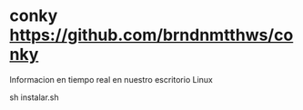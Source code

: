 # conky https://github.com/brndnmtthws/conky
Informacion en tiempo real en nuestro escritorio Linux

sh instalar.sh
